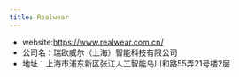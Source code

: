 ```yaml
---
title: Realwear
---
```


* website:https://www.realwear.com.cn/
* 公司名：瑞欧威尔（上海）智能科技有限公司
* 地址：上海市浦东新区张江人工智能岛川和路55弄21号楼2层
